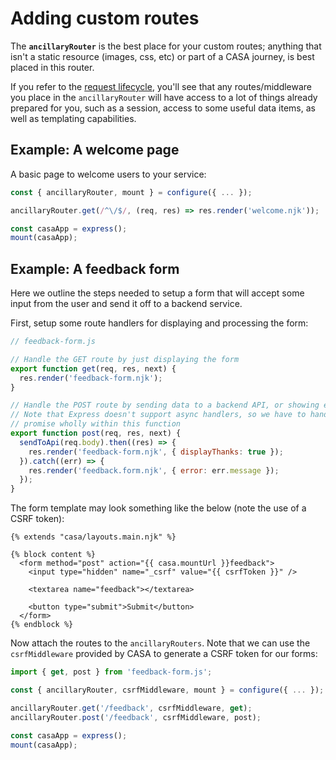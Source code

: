 # Adding custom routes

The **`ancillaryRouter`** is the best place for your custom routes; anything that isn't a static resource (images, css, etc) or part of a CASA journey, is best placed in this router.

If you refer to the [request lifecycle](../request-lifecycle.md), you'll see that any routes/middleware you place in the `ancillaryRouter` will have access to a lot of things already prepared for you, such as a session, access to some useful data items, as well as templating capabilities.


## Example: A welcome page

A basic page to welcome users to your service:

```javascript
const { ancillaryRouter, mount } = configure({ ... });

ancillaryRouter.get(/^\/$/, (req, res) => res.render('welcome.njk'));

const casaApp = express();
mount(casaApp);
```


## Example: A feedback form

Here we outline the steps needed to setup a form that will accept some input from the user and send it off to a backend service.

First, setup some route handlers for displaying and processing the form:

```javascript
// feedback-form.js

// Handle the GET route by just displaying the form
export function get(req, res, next) {
  res.render('feedback-form.njk');
}

// Handle the POST route by sending data to a backend API, or showing errors
// Note that Express doesn't support async handlers, so we have to handle the
// promise wholly within this function
export function post(req, res, next) {
  sendToApi(req.body).then((res) => {
    res.render('feedback-form.njk', { displayThanks: true });
  }).catch((err) => {
    res.render('feedback.form.njk', { error: err.message });
  });
}
```

The form template may look something like the below (note the use of a CSRF token):

```jinja
{% extends "casa/layouts.main.njk" %}

{% block content %}
  <form method="post" action="{{ casa.mountUrl }}feedback">
    <input type="hidden" name="_csrf" value="{{ csrfToken }}" />

    <textarea name="feedback"></textarea>

    <button type="submit">Submit</button>
  </form>
{% endblock %}
```

Now attach the routes to the `ancillaryRouters`. Note that we can use the `csrfMiddleware` provided by CASA to generate a CSRF token for our forms:

```javascript
import { get, post } from 'feedback-form.js';

const { ancillaryRouter, csrfMiddleware, mount } = configure({ ... });

ancillaryRouter.get('/feedback', csrfMiddleware, get);
ancillaryRouter.post('/feedback', csrfMiddleware, post);

const casaApp = express();
mount(casaApp);
```
